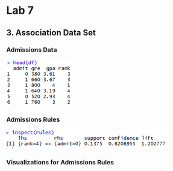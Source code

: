 # Lab 7
## 3. Association Data Set
### Admissions Data </br>
![tayloa](images/admissions_head.PNG)
### Admissions Rules
![tayloa](images/admissions_rules.PNG)
### Visualizations for Admissions Rules
